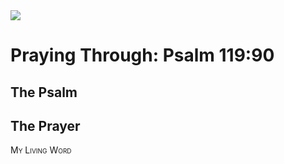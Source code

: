 <img class="intro-right" src="/images/art-paris-psalter.jpg">

<style>
  li {list-style-type: none;}
  p + ul {
    margin-top: -18px;
}
</style>

# Praying Through: Psalm 119:90

## The Psalm

## The Prayer

<div style="font-variant: small-caps;">
My Living Word
</div>
